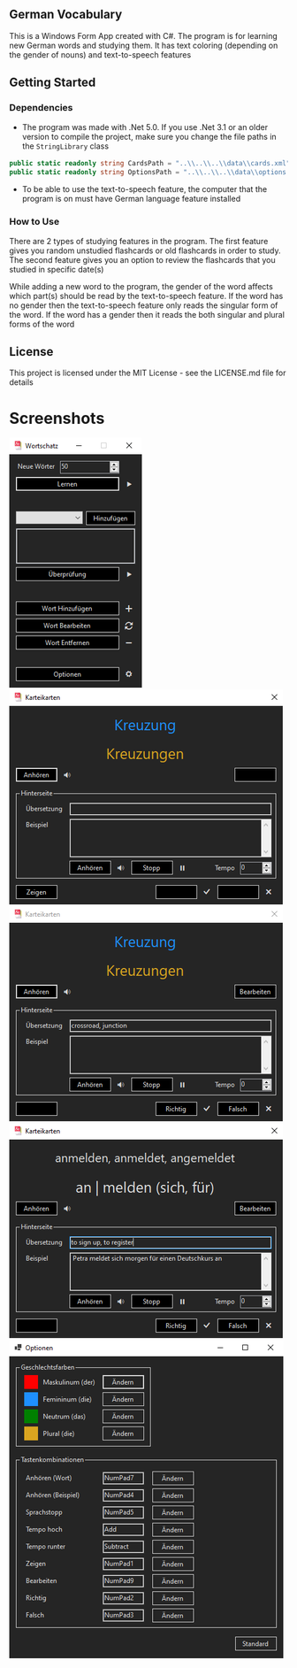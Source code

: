 ## German Vocabulary
This is a Windows Form App created with C#. The program is for learning new German words and studying them. It has text coloring (depending on the gender of nouns) and text-to-speech features

## Getting Started
### Dependencies
- The program was made with .Net 5.0. If you use .Net 3.1 or an older version to compile the project, make sure you change the file paths in the `StringLibrary` class

```csharp
public static readonly string CardsPath = "..\\..\\..\\data\\cards.xml";
public static readonly string OptionsPath = "..\\..\\..\\data\\options.txt";
```

- To be able to use the text-to-speech feature, the computer that the program is on must have German language feature installed

### How to Use
There are 2 types of studying features in the program. The first feature gives you random unstudied flashcards or old flashcards in order to study. The second feature gives you an option to review the flashcards that you studied in specific date(s)

While adding a new word to the program, the gender of the word affects which part(s) should be read by the text-to-speech feature. If the word has no gender then the text-to-speech feature only reads the singular form of the word. If the word has a gender then it reads the both singular and plural forms of the word

## License
This project is licensed under the MIT License - see the LICENSE.md file for details

# Screenshots
![01](https://raw.githubusercontent.com/cemalaydeniz/vocabulary/main/Screenshots/01.png)\
![02](https://raw.githubusercontent.com/cemalaydeniz/vocabulary/main/Screenshots/02.png)\
![03](https://raw.githubusercontent.com/cemalaydeniz/vocabulary/main/Screenshots/03.png)\
![04](https://raw.githubusercontent.com/cemalaydeniz/vocabulary/main/Screenshots/04.png)\
![05](https://raw.githubusercontent.com/cemalaydeniz/vocabulary/main/Screenshots/05.png)
